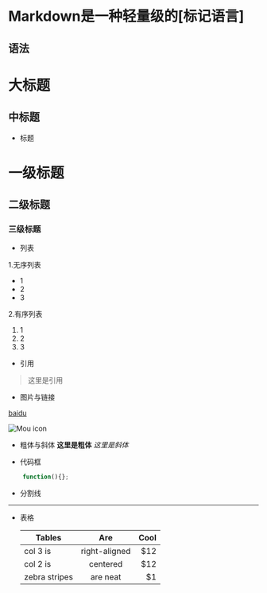 # Markdown是一种轻量级的[标记语言]

## 语法
	
大标题
=================

中标题
-----------------

* 标题
		
# 一级标题
## 二级标题
### 三级标题

* 列表

1.无序列表
* 1
* 2
* 3

2.有序列表
1. 1
2. 2
3. 3

* 引用
> 这里是引用

* 图片与链接

[baidu](http://baidu.com)

![Mou icon](http://mouapp.com/Mou_128.png)

* 粗体与斜体
**这里是粗体**
*这里是斜体*

* 代码框
```javascript
	function(){};
```

* 分割线
***

* 表格

	| Tables | Are | Cool |
	| ------ | :--: | ----: |
	| col 3 is | right-aligned | $12 |
	| col 2 is | centered | $12 |
	| zebra stripes | are neat | $1 |
